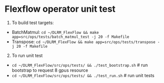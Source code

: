 
# Flexflow operator unit test
1. To build test targets:
  - BatchMatmul: `cd ~/DLRM_FlexFlow && make app=src/ops/tests/batch_matmul_test -j 20 -f Makefile`
  - Transpose: `cd ~/DLRM_FlexFlow && make app=src/ops/tests/transpose -j 20 -f Makefile`
2. To run unit test
  - `cd ~/DLRM_FlexFlow/src/ops/tests/ && ./test_bootstrap.sh` # run bootstrap to request 8 gpus resource
  - `cd ~/DLRM_FlexFlow/src/ops/tests/ && ./test_run.sh` # run unit tests